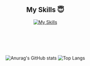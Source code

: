 <h2 align="center"> My Skills 😇</h2>

<div align="center">

[![My Skills](https://skillicons.dev/icons?i=js,ts,html,css,react,nextjs,tailwind,styledcomponents,scss,supabase,figma)](https://skillicons.dev)
</div>
<br><br><br><br>

<div align="center">

![Anurag's GitHub stats](https://github-readme-stats.vercel.app/api?username=HIITMEMARIO&show_icons=true&bg_color=faebd7) 
![Top Langs](https://github-readme-stats.vercel.app/api/top-langs/?username=HIITMEMARIO&layout=compact&bg_color=faebd7)

</div>



<!--
**HIITMEMARIO/HIITMEMARIO** is a ✨ _special_ ✨ repository because its `README.md` (this file) appears on your GitHub profile.

Here are some ideas to get you started:

- 🔭 I’m currently working on ...
- 🌱 I’m currently learning ...
- 👯 I’m looking to collaborate on ...
- 🤔 I’m looking for help with ...
- 💬 Ask me about ...
- 📫 How to reach me: ...
- 😄 Pronouns: ...
- ⚡ Fun fact: ...
-->

